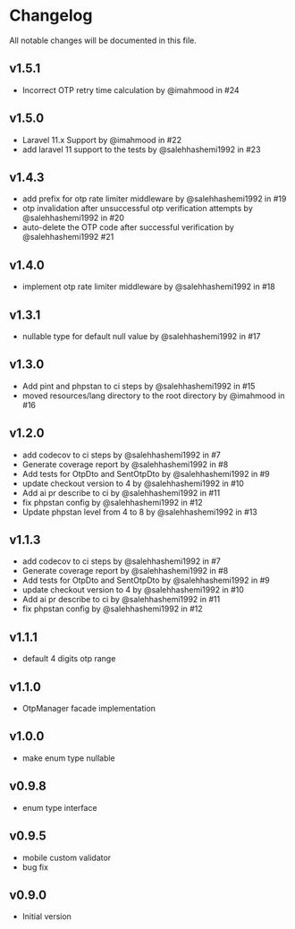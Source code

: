 # Changelog

All notable changes will be documented in this file.

## v1.5.1
- Incorrect OTP retry time calculation by @imahmood in #24

## v1.5.0
- Laravel 11.x Support by @imahmood in #22
- add laravel 11 support to the tests by @salehhashemi1992 in #23

## v1.4.3
- add prefix for otp rate limiter middleware by @salehhashemi1992 in #19
- otp invalidation after unsuccessful otp verification attempts by @salehhashemi1992 in #20
- auto-delete the OTP code after successful verification by @salehhashemi1992 #21

## v1.4.0
- implement otp rate limiter middleware by @salehhashemi1992 in #18

## v1.3.1
- nullable type for default null value by @salehhashemi1992 in #17

## v1.3.0
- Add pint and phpstan to ci steps by @salehhashemi1992 in #15
- moved resources/lang directory to the root directory by @imahmood in #16

## v1.2.0
- add codecov to ci steps by @salehhashemi1992 in #7
- Generate coverage report by @salehhashemi1992 in #8
- Add tests for OtpDto and SentOtpDto by @salehhashemi1992 in #9
- update checkout version to 4 by @salehhashemi1992 in #10
- Add ai pr describe to ci by @salehhashemi1992 in #11
- fix phpstan config by @salehhashemi1992 in #12
- Update phpstan level from 4 to 8 by @salehhashemi1992 in #13

## v1.1.3
- add codecov to ci steps by @salehhashemi1992 in #7
- Generate coverage report by @salehhashemi1992 in #8
- Add tests for OtpDto and SentOtpDto by @salehhashemi1992 in #9
- update checkout version to 4 by @salehhashemi1992 in #10
- Add ai pr describe to ci by @salehhashemi1992 in #11
- fix phpstan config by @salehhashemi1992 in #12

## v1.1.1
- default 4 digits otp range

## v1.1.0
- OtpManager facade implementation

## v1.0.0
- make enum type nullable

## v0.9.8
- enum type interface

## v0.9.5
- mobile custom validator
- bug fix

## v0.9.0
- Initial version
